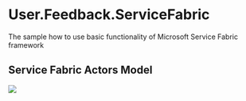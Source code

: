 # User.Feedback.ServiceFabric
The sample how to use basic functionality of Microsoft Service Fabric framework
## Service Fabric Actors Model
![](https://github.com/alexander-mazur/User.Feedback.ServiceFabric/blob/master/User.Feedback%20-%20Service%20Fabric%20Actors%20Model.png)
